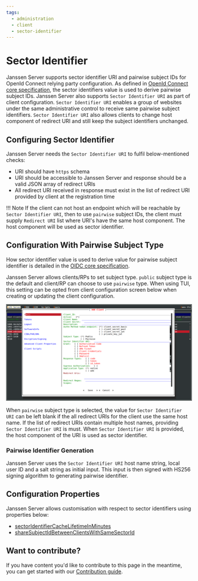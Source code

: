 ```yaml
---
tags:
  - administration
  - client
  - sector-identifier
---
```


# Sector Identifier

Janssen Server supports sector identifier URI and pairwise subject IDs for OpenId Connect relying party configuration. 
As defined in [OpenId Connect core specification](https://openid.net/specs/openid-connect-core-1_0.html#Terminology), the
sector identifiers value is used to derive pairwise subject IDs. Janssen Server also supports `Sector Identifier URI` as
part of client configuration. `Sector Identifier URI` enables a group of websites under the same 
administrative control to receive same pairwise subject identifiers. `Sector Identifier URI` also allows clients to 
change host component of redirect URI and still keep the subject identifiers unchanged. 

## Configuring Sector Identifier

Janssen Server needs the `Sector Identifier URI` to fulfil below-mentioned checks:
- URI should have `https` schema
- URI should be accessible to Janssen Server and response should be a valid JSON array of redirect URIs
- All redirect URI received in response must exist in the list of redirect URI provided by client at the registration time

!!! Note
    If the client can not host an endpoint which will be reachable by `Sector Identifier URI`, then to use `pairwise` 
    subject IDs, the client must supply `Redirect URI` list where URI's have the same host component. The host component
    will be used as sector identifier.

## Configuration With Pairwise Subject Type

How sector identifier value is used to derive value for pairwise subject identifier is detailed in the
[OIDC core specification](https://openid.net/specs/openid-connect-core-1_0.html#PairwiseAlg).

Janssen Server allows clients/RPs to set subject type. `public` subject type is the default and client/RP can choose
to use `pairwise` type. When using TUI, this setting can be opted from client configuration screen below when 
creating or updating the client configuration.

![](../../../assets/image-tui-client-registration-basic.png)

When `pairwise` subject type is selected, the value for `Sector Identifier URI` can be left blank if the all redirect
URIs for the client use the same host name. If the list of redirect URIs contain multiple host names,
providing `Sector Identifier URI` is must. When `Sector Identifier URI` is provided, the host component of the URI is
used as sector identifier.

### Pairwise Identifier Generation

Janssen Server uses the `Sector Identifier URI` host name string, local user ID and a salt string as 
initial input. This input is then signed with HS256 signing algorithm to generating pairwise identifier. 

## Configuration Properties

Janssen Server allows customisation with respect to sector identifiers using properties below:

 - [sectorIdentifierCacheLifetimeInMinutes](https://docs.jans.io/v1.0.10/admin/reference/json/properties/janssenauthserver-properties/#sectoridentifiercachelifetimeinminutes)
 - [shareSubjectIdBetweenClientsWithSameSectorId](https://docs.jans.io/v1.0.10/admin/reference/json/properties/janssenauthserver-properties/#sharesubjectidbetweenclientswithsamesectorid)


## Want to contribute?

If you have content you'd like to contribute to this page in the meantime, you can get started with our [Contribution guide](https://docs.jans.io/head/CONTRIBUTING/).